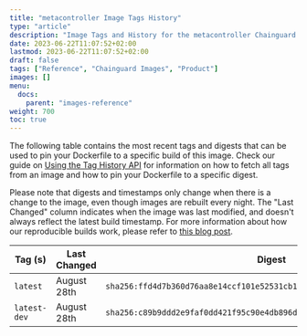 ```yaml
---
title: "metacontroller Image Tags History"
type: "article"
description: "Image Tags and History for the metacontroller Chainguard Image"
date: 2023-06-22T11:07:52+02:00
lastmod: 2023-06-22T11:07:52+02:00
draft: false
tags: ["Reference", "Chainguard Images", "Product"]
images: []
menu:
  docs:
    parent: "images-reference"
weight: 700
toc: true
---
```


The following table contains the most recent tags and digests that can be used to pin your Dockerfile to a specific build of this image. Check our guide on [Using the Tag History API](/chainguard/chainguard-images/using-the-tag-history-api/) for information on how to fetch all tags from an image and how to pin your Dockerfile to a specific digest.

Please note that digests and timestamps only change when there is a change to the image, even though images are rebuilt every night. The "Last Changed" column indicates when the image was last modified, and doesn't always reflect the latest build timestamp. For more information about how our reproducible builds work, please refer to [this blog post](https://www.chainguard.dev/unchained/reproducing-chainguards-reproducible-image-builds).

| Tag (s)       | Last Changed | Digest                                                                    |
|---------------|--------------|---------------------------------------------------------------------------|
|  `latest`     | August 28th  | `sha256:ffd4d7b360d76aa8e14ccf101e52531cb1930384affc9dd7d8d760d8c1e898c0` |
|  `latest-dev` | August 28th  | `sha256:c89b9ddd2e9faf0dd421f95c90e4db896d0f164aa53307016a66ba063994ed00` |
